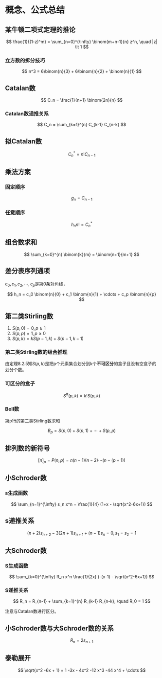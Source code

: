 # 概念、公式总结

## 某牛顿二项式定理的推论

$$
\frac{1}{(1-z)^m} = \sum_{n=0}^{\infty} \binom{m+n-1}{n} z^n, \quad |z| \lt 1
$$

### 立方数的拆分技巧

$$
n^3 = 6\binom{n}{3} + 6\binom{n}{2} + \binom{n}{1}
$$

## Catalan数

$$
C_n = \frac{1}{n+1} \binom{2n}{n}
$$

### Catalan数递推关系

$$
C_n = \sum_{k=1}^{n} C_{k-1} C_{n-k}
$$

## 拟Catalan数

$$
C_n^{*} = n! C_{n-1}
$$

## 乘法方案

### 固定顺序

$$
g_n = C_{n-1}
$$

### 任意顺序

$$
h_n n! = C_n^{*}
$$

## 组合数求和

$$
\sum_{k=0}^{n} \binom{k}{m} = \binom{n+1}{m+1}
$$

## 差分表序列通项

$c_0, c_1, c_2, \cdots, c_p$是第0条对角线，

$$
h_n = c_0 \binom{n}{0} + c_1 \binom{n}{1} + \cdots + c_p \binom{n}{p}
$$

## 第二类Stirling数

1. $S(p, 0) = 0, p \ge 1$
2. $S(p, p) = 1, p \ge 0$
3. $S(p, k) = kS(p-1, k) + S(p-1, k-1)$

### 第二类Stirling数的组合推理

由定理8.2.5知$S(p, k)$是把p个元素集合划分到k个**不可区分**的盒子且没有空盒子的划分个数。

### 可区分的盒子

$$
S^{\#} (p, k) = k! S(p, k)
$$

### Bell数

第p行的第二类Stirling数求和

$$
B_p = S(p, 0) + S(p, 1) + \cdots + S(p, p)
$$

## 排列数的新符号

$$
[n]_p = P(n, p) = n(n-1)(n-2)\cdots(n-(p+1))
$$

## 小Schroder数

### s生成函数

$$
\sum_{n=1}^{\infty} s_n x^n = \frac{1}{4} (1+x - \sqrt{x^2-6x+1})
$$

## s递推关系

$$
(n+2)s_{n+2} - 3(2n+1) s_{n+1} + (n-1) s_{n} = 0, s_1 =s_2 =1
$$

## 大Schroder数

### S生成函数

$$
\sum_{k=0}^{\infty} R_n x^n \frac{1}{2x} (-(x-1) - \sqrt{x^2-6x+1})
$$

### S递推关系

$$
R_n = R_{n-1} + \sum_{k=1}^{n} R_{k-1} R_{n-k}, \quad R_0 = 1
$$

注意与Catalan数进行区分。

## 小Schroder数与大Schroder数的关系

$$
R_n = 2s_{n+1}
$$

## 泰勒展开

$$
\sqrt{x^2 -6x + 1} = 1 -3x - 4x^2 -12 x^3 -44 x^4 + \cdots
$$